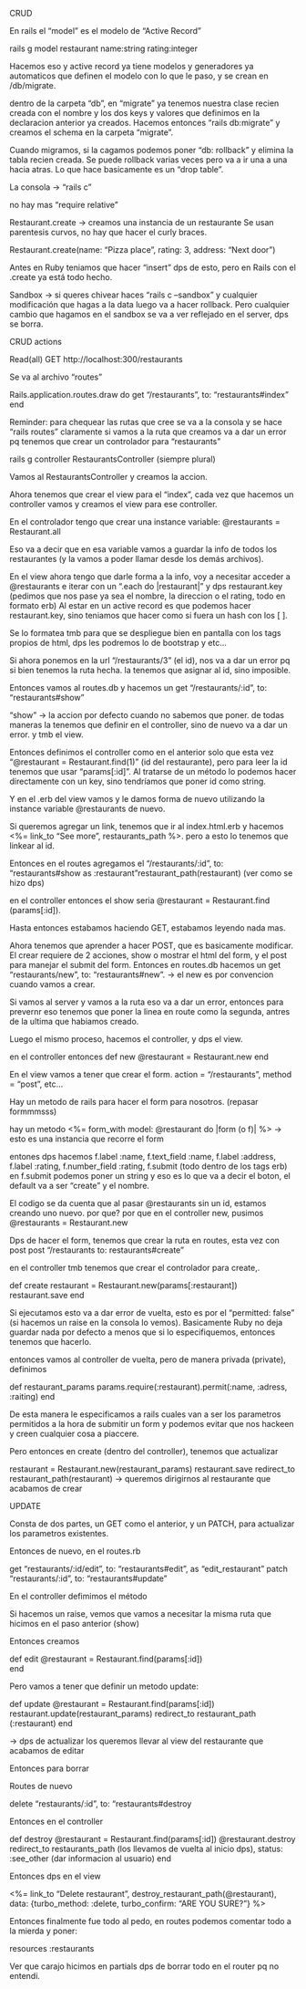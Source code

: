 CRUD

En rails el “model” es el modelo de “Active Record”

rails g model restaurant name:string rating:integer

Hacemos eso y active record ya tiene modelos y generadores ya automaticos que definen el modelo con lo que le paso, y se crean en /db/migrate.

dentro de la carpeta “db”, en “migrate” ya tenemos nuestra clase recien creada con el nombre y los dos keys y valores que definimos en la declaracion anterior ya creados. Hacemos entonces “rails db:migrate” y creamos el schema en la carpeta “migrate”.

Cuando migramos, si la cagamos podemos poner “db: rollback” y elimina la tabla recien creada. Se puede rollback varias veces pero va a ir una a una hacia atras. Lo que hace basicamente es un “drop table”.


La consola → “rails c”

no hay mas “require relative”

Restaurant.create -> creamos una instancia de un restaurante
Se usan parentesis curvos, no hay que hacer el curly braces.

Restaurant.create(name: “Pizza place”, rating: 3, address: “Next door”)

Antes en Ruby teniamos que hacer “insert” dps de esto, pero en Rails con el .create ya está todo hecho.

Sandbox → si queres chivear haces “rails c –sandbox” y cualquier modificación que hagas a la data luego va a hacer rollback. Pero cualquier cambio que hagamos en el sandbox se va a ver reflejado en el server, dps se borra.


CRUD actions

Read(all)
GET http://localhost:300/restaurants

Se va al archivo “routes”

Rails.application.routes.draw do
    get “/restaurants”, to: “restaurants#index”
end

Reminder: para chequear las rutas que cree se va a la consola y se hace “rails routes”
claramente si vamos a la ruta que creamos va a dar un error pq tenemos que crear un controlador para “restaurants”

rails g controller RestaurantsController (siempre plural) 

Vamos al RestaurantsController y creamos la accion.

Ahora tenemos que crear el view para el “index”, cada vez que hacemos un controller vamos y creamos el view para ese controller.

En el controlador tengo que crear una instance variable: @restaurants = Restaurant.all

Eso va a decir que en esa variable vamos a guardar la info de todos los restaurantes (y la vamos a poder llamar desde los demás archivos).

En el view ahora tengo que darle forma a la info, voy a necesitar acceder a @restaurants e iterar con un “.each do |restaurant|” y dps restaurant.key (pedimos que nos pase ya sea el nombre, la direccion o el rating, todo en formato erb)
Al estar en un active record es que podemos hacer restaurant.key, sino teniamos que hacer como si fuera un hash con los [ ].

Se lo formatea tmb para que se despliegue bien en pantalla con los tags propios de html, dps les podremos lo de bootstrap y etc...

Si ahora ponemos en la url “/restaurants/3” (el id), nos va a dar un error pq si bien tenemos la ruta hecha. la tenemos que asignar al id, sino imposible.

Entonces vamos al routes.db y hacemos un get “/restaurants/:id”, to: “restaurants#show”

“show” -> la accion por defecto cuando no sabemos que poner. de todas maneras la tenemos que definir en el controller, sino de nuevo va a dar un error. y tmb el view.

Entonces definimos el controller como en el anterior solo que esta vez “@restaurant = Restaurant.find(1)” (id del restaurante), pero para leer la id tenemos que usar “params[:id]”. 
Al tratarse de un método lo podemos hacer directamente con un key, sino tendríamos que poner id como string. 

Y en el .erb del view vamos y le damos forma de nuevo utilizando la instance variable @restaurants de nuevo.

Si queremos agregar un link, tenemos que ir al index.html.erb y hacemos 
<%= link_to “See more”, restaurants_path %>. pero a esto lo tenemos que linkear al id.

Entonces en el routes agregamos el “/restaurants/:id”, to: “restaurants#show as :restaurant”restaurant_path(restaurant) (ver como se hizo dps)

en el controller entonces el show seria @restaurant = Restaurant.find (params[:id]).


Hasta entonces estabamos haciendo GET, estabamos leyendo nada mas.

Ahora tenemos que aprender a hacer POST, que es basicamente modificar.
El crear requiere de 2 acciones, show o mostrar el html del form, y el post para manejar el submit del form.
Entonces en routes.db hacemos un 
get “restaurants/new”, to: “restaurants#new”. → el new es por convencion cuando vamos a crear.

Si vamos al server y vamos a la ruta eso va a dar un error, entonces para prevernr eso tenemos que poner la linea en route como la segunda, antres de la ultima que habiamos creado.

Luego el mismo proceso, hacemos el controller, y dps el view.

en el controller entonces
def new
    @restaurant = Restaurant.new
end

En el view vamos a tener que crear el form.
action = “/restaurants”, method = “post”, etc…

Hay un metodo de rails para hacer el form para nosotros. (repasar formmmsss)

hay un metodo <%= form_with model: @restaurant do |form (o f)| %> → esto es una instancia que recorre el form

entones dps hacemos f.label :name, f.text_field :name, f.label :address, f.label :rating, f.number_field :rating, f.submit (todo dentro de los tags erb)
en f.submit podemos poner un string y eso es lo que va a decir el boton, el default va a ser “create” y el nombre.

El codigo se da cuenta que al pasar @restaurants sin un id, estamos creando uno nuevo. por que? por que en el controller new, pusimos @restaurants = Restaurant.new

Dps de hacer el form, tenemos que crear la ruta en routes, esta vez con post
post “/restaurants to: restaurants#create”

en el controller tmb tenemos que crear el controlador para create,.

def create
    restaurant = Restaurant.new(params[:restaurant])
    restaurant.save
end

Si ejecutamos esto va a dar error de vuelta, esto es por el “permitted: false” (si hacemos un raise en la consola lo vemos). Basicamente Ruby no deja guardar nada por defecto a menos que si lo especifiquemos, entonces tenemos que hacerlo.

entonces vamos al controller de vuelta, pero de manera privada (private), definimos 


def restaurant_params
    params.require(:restaurant).permit(:name, :adress, :raiting)
end

De esta manera le especificamos a rails cuales van a ser los parametros permitidos a la hora de submitir un form y podemos evitar que nos hackeen y creen cualquier cosa a piaccere.

Pero entonces en create (dentro del controller), tenemos que actualizar

restaurant = Restaurant.new(restaurant_params)
restaurant.save
redirect_to restaurant_path(restaurant) → queremos dirigirnos al restaurante que acabamos de crear


UPDATE

Consta de dos partes, un GET como el anterior, y un PATCH, para actualizar los parametros existentes.

Entonces de nuevo, en el routes.rb

get “restaurants/:id/edit”, to: “restaurants#edit”, as “edit_restaurant”
patch “restaurants/:id”, to: “restaurants#update”

En el controller defimimos el método

Si hacemos un raise, vemos que vamos a necesitar la misma ruta que hicimos en el paso anterior (show)

Entonces creamos 

def edit
    @restaurant = Restaurant.find(params[:id])    
end

Pero vamos a tener que definir un metodo update:

def update
    @restaurant = Restaurant.find(params[:id])
    restaurant.update(restaurant_params)
    redirect_to restaurant_path (:restaurant)
end

→ dps de actualizar los queremos llevar al view del restaurante que acabamos de editar


Entonces para borrar

Routes de nuevo

delete “restaurants/:id”, to: “restaurants#destroy


Entonces en el controller

def destroy
    @restaurant = Restaurant.find(params[:id])
    @restaurant.destroy
    redirect_to restaurants_path (los llevamos de vuelta al inicio dps), status: :see_other (dar informacion al usuario)
end


Entonces dps en el view

<%= link_to “Delete restaurant”, destroy_restaurant_path(@restaurant), data: {turbo_method: :delete, turbo_confirm: “ARE YOU SURE?”} %>

Entonces finalmente fue todo al pedo, en routes podemos comentar todo a la mierda y poner:

resources :restaurants


Ver que carajo hicimos en partials dps de borrar todo en el router pq no entendi.



